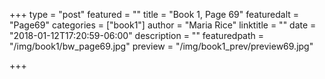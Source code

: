 +++
type = "post"
featured = ""
title = "Book 1, Page 69"
featuredalt = "Page69"
categories = ["book1"]
author = "Maria Rice"
linktitle = ""
date = "2018-01-12T17:20:59-06:00"
description = ""
featuredpath = "/img/book1/bw_page69.jpg"
preview = "/img/book1_prev/preview69.jpg"

+++

